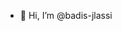 - 👋 Hi, I’m @badis-jlassi


<!---
badis-jlassi/badis-jlassi is a ✨ special ✨ repository because its `README.md` (this file) appears on your GitHub profile.
You can click the Preview link to take a look at your changes.
--->

